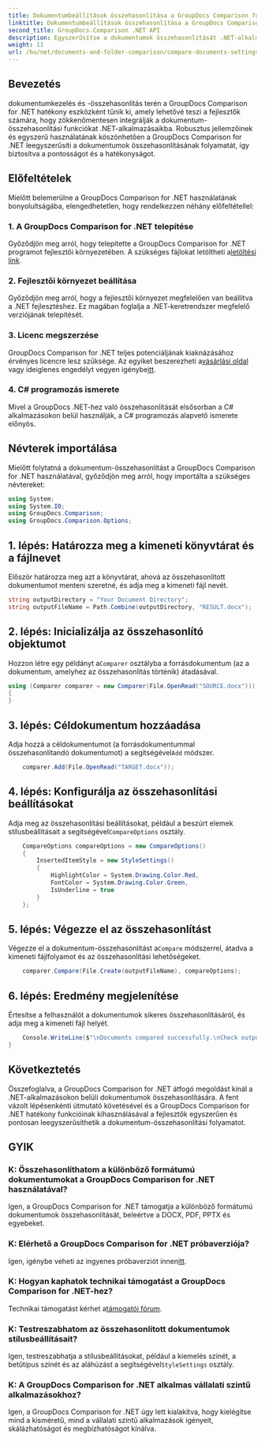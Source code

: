 ```yaml
---
title: Dokumentumbeállítások összehasonlítása a GroupDocs Comparison for .NET alkalmazásban
linktitle: Dokumentumbeállítások összehasonlítása a GroupDocs Comparison for .NET alkalmazásban
second_title: GroupDocs.Comparison .NET API
description: Egyszerűsítse a dokumentumok összehasonlítását .NET-alkalmazásokban a GroupDocs Comparison segítségével. Hasonlítsa össze a dokumentumokat könnyedén a fejlett funkciókkal.
weight: 11
url: /hu/net/documents-and-folder-comparison/compare-documents-settings-dotnet/
---
```

## Bevezetés
dokumentumkezelés és -összehasonlítás terén a GroupDocs Comparison for .NET hatékony eszközként tűnik ki, amely lehetővé teszi a fejlesztők számára, hogy zökkenőmentesen integrálják a dokumentum-összehasonlítási funkciókat .NET-alkalmazásaikba. Robusztus jellemzőinek és egyszerű használatának köszönhetően a GroupDocs Comparison for .NET leegyszerűsíti a dokumentumok összehasonlításának folyamatát, így biztosítva a pontosságot és a hatékonyságot.
## Előfeltételek
Mielőtt belemerülne a GroupDocs Comparison for .NET használatának bonyolultságába, elengedhetetlen, hogy rendelkezzen néhány előfeltétellel:
### 1. A GroupDocs Comparison for .NET telepítése
 Győződjön meg arról, hogy telepítette a GroupDocs Comparison for .NET programot fejlesztői környezetében. A szükséges fájlokat letöltheti a[letöltési link](https://releases.groupdocs.com/comparison/net/).
### 2. Fejlesztői környezet beállítása
Győződjön meg arról, hogy a fejlesztői környezet megfelelően van beállítva a .NET fejlesztéshez. Ez magában foglalja a .NET-keretrendszer megfelelő verziójának telepítését.
### 3. Licenc megszerzése
 GroupDocs Comparison for .NET teljes potenciáljának kiaknázásához érvényes licencre lesz szüksége. Az egyiket beszerezheti a[vásárlási oldal](https://purchase.groupdocs.com/buy) vagy ideiglenes engedélyt vegyen igénybe[itt](https://purchase.groupdocs.com/temporary-license/).
### 4. C# programozás ismerete
Mivel a GroupDocs .NET-hez való összehasonlítását elsősorban a C# alkalmazásokon belül használják, a C# programozás alapvető ismerete előnyös.

## Névterek importálása
Mielőtt folytatná a dokumentum-összehasonlítást a GroupDocs Comparison for .NET használatával, győződjön meg arról, hogy importálta a szükséges névtereket:
```csharp
using System;
using System.IO;
using GroupDocs.Comparison;
using GroupDocs.Comparison.Options;
```
## 1. lépés: Határozza meg a kimeneti könyvtárat és a fájlnevet
Először határozza meg azt a könyvtárat, ahová az összehasonlított dokumentumot menteni szeretné, és adja meg a kimeneti fájl nevét.
```csharp
string outputDirectory = "Your Document Directory";
string outputFileName = Path.Combine(outputDirectory, "RESULT.docx");
```
## 2. lépés: Inicializálja az összehasonlító objektumot
 Hozzon létre egy példányt a`Comparer` osztályba a forrásdokumentum (az a dokumentum, amelyhez az összehasonlítás történik) átadásával.
```csharp
using (Comparer comparer = new Comparer(File.OpenRead("SOURCE.docx")))
{
}
```
## 3. lépés: Céldokumentum hozzáadása
 Adja hozzá a céldokumentumot (a forrásdokumentummal összehasonlítandó dokumentumot) a segítségével`Add` módszer.
```csharp
    comparer.Add(File.OpenRead("TARGET.docx"));
```
## 4. lépés: Konfigurálja az összehasonlítási beállításokat
 Adja meg az összehasonlítási beállításokat, például a beszúrt elemek stílusbeállításait a segítségével`CompareOptions` osztály.
```csharp
    CompareOptions compareOptions = new CompareOptions()
    {
        InsertedItemStyle = new StyleSettings()
        {
            HighlightColor = System.Drawing.Color.Red,
            FontColor = System.Drawing.Color.Green,
            IsUnderline = true
        }
    };
```
## 5. lépés: Végezze el az összehasonlítást
 Végezze el a dokumentum-összehasonlítást a`Compare` módszerrel, átadva a kimeneti fájlfolyamot és az összehasonlítási lehetőségeket.
```csharp
    comparer.Compare(File.Create(outputFileName), compareOptions);
```
## 6. lépés: Eredmény megjelenítése
Értesítse a felhasználót a dokumentumok sikeres összehasonlításáról, és adja meg a kimeneti fájl helyét.
```csharp
    Console.WriteLine($"\nDocuments compared successfully.\nCheck output in {Directory.GetCurrentDirectory()}.");
}
```

## Következtetés
Összefoglalva, a GroupDocs Comparison for .NET átfogó megoldást kínál a .NET-alkalmazásokon belüli dokumentumok összehasonlítására. A fent vázolt lépésenkénti útmutató követésével és a GroupDocs Comparison for .NET hatékony funkcióinak kihasználásával a fejlesztők egyszerűen és pontosan leegyszerűsíthetik a dokumentum-összehasonlítási folyamatot.
## GYIK
### K: Összehasonlíthatom a különböző formátumú dokumentumokat a GroupDocs Comparison for .NET használatával?
Igen, a GroupDocs Comparison for .NET támogatja a különböző formátumú dokumentumok összehasonlítását, beleértve a DOCX, PDF, PPTX és egyebeket.
### K: Elérhető a GroupDocs Comparison for .NET próbaverziója?
 Igen, igénybe veheti az ingyenes próbaverziót innen[itt](https://releases.groupdocs.com/).
### K: Hogyan kaphatok technikai támogatást a GroupDocs Comparison for .NET-hez?
 Technikai támogatást kérhet a[támogatói fórum](https://forum.groupdocs.com/c/comparison/12).
### K: Testreszabhatom az összehasonlított dokumentumok stílusbeállításait?
 Igen, testreszabhatja a stílusbeállításokat, például a kiemelés színét, a betűtípus színét és az aláhúzást a segítségével`StyleSettings` osztály.
### K: A GroupDocs Comparison for .NET alkalmas vállalati szintű alkalmazásokhoz?
Igen, a GroupDocs Comparison for .NET úgy lett kialakítva, hogy kielégítse mind a kisméretű, mind a vállalati szintű alkalmazások igényeit, skálázhatóságot és megbízhatóságot kínálva.